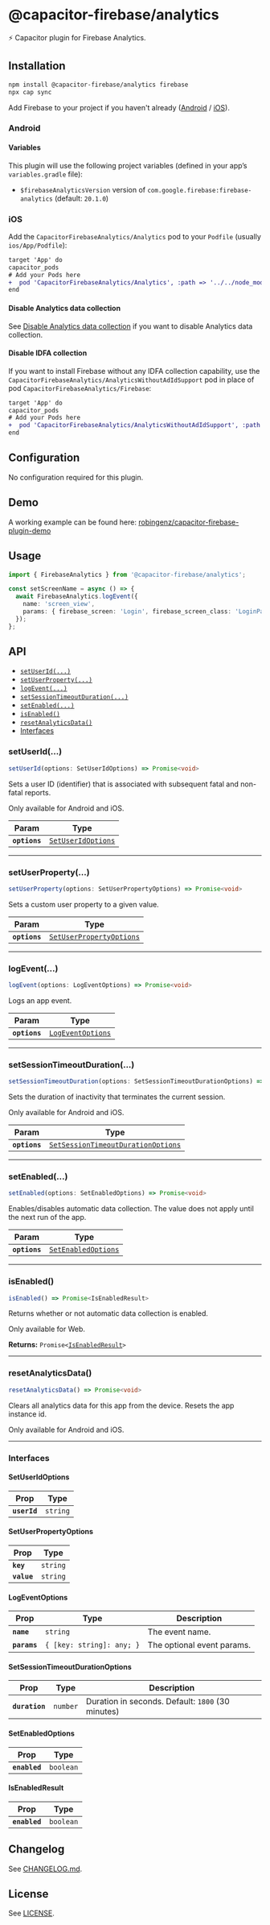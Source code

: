 # @capacitor-firebase/analytics

⚡️ Capacitor plugin for Firebase Analytics.

## Installation

```bash
npm install @capacitor-firebase/analytics firebase
npx cap sync
```

Add Firebase to your project if you haven't already ([Android](https://firebase.google.com/docs/android/setup) / [iOS](https://firebase.google.com/docs/ios/setup)).

### Android

#### Variables

This plugin will use the following project variables (defined in your app’s `variables.gradle` file):

- `$firebaseAnalyticsVersion` version of `com.google.firebase:firebase-analytics` (default: `20.1.0`)

### iOS

Add the `CapacitorFirebaseAnalytics/Analytics` pod to your `Podfile` (usually `ios/App/Podfile`):

```diff
target 'App' do
capacitor_pods
# Add your Pods here
+  pod 'CapacitorFirebaseAnalytics/Analytics', :path => '../../node_modules/@capacitor-firebase/analytics'
end
```

#### Disable Analytics data collection

See [Disable Analytics data collection](https://firebase.google.com/docs/analytics/configure-data-collection?platform=ios#disable_data_collection) if you want to disable Analytics data collection.

#### Disable IDFA collection

If you want to install Firebase without any IDFA collection capability, use the `CapacitorFirebaseAnalytics/AnalyticsWithoutAdIdSupport` pod in place of pod `CapacitorFirebaseAnalytics/Firebase`:

```diff
target 'App' do
capacitor_pods
# Add your Pods here
+  pod 'CapacitorFirebaseAnalytics/AnalyticsWithoutAdIdSupport', :path => '../../node_modules/@capacitor-firebase/analytics'
end
```

## Configuration

No configuration required for this plugin.

## Demo

A working example can be found here: [robingenz/capacitor-firebase-plugin-demo](https://github.com/robingenz/capacitor-firebase-plugin-demo)

## Usage

```typescript
import { FirebaseAnalytics } from '@capacitor-firebase/analytics';

const setScreenName = async () => {
  await FirebaseAnalytics.logEvent({
    name: 'screen_view',
    params: { firebase_screen: 'Login', firebase_screen_class: 'LoginPage' },
  });
};
```

## API

<docgen-index>

* [`setUserId(...)`](#setuserid)
* [`setUserProperty(...)`](#setuserproperty)
* [`logEvent(...)`](#logevent)
* [`setSessionTimeoutDuration(...)`](#setsessiontimeoutduration)
* [`setEnabled(...)`](#setenabled)
* [`isEnabled()`](#isenabled)
* [`resetAnalyticsData()`](#resetanalyticsdata)
* [Interfaces](#interfaces)

</docgen-index>

<docgen-api>
<!--Update the source file JSDoc comments and rerun docgen to update the docs below-->

### setUserId(...)

```typescript
setUserId(options: SetUserIdOptions) => Promise<void>
```

Sets a user ID (identifier) that is associated with subsequent fatal and non-fatal reports.

Only available for Android and iOS.

| Param         | Type                                                          |
| ------------- | ------------------------------------------------------------- |
| **`options`** | <code><a href="#setuseridoptions">SetUserIdOptions</a></code> |

--------------------


### setUserProperty(...)

```typescript
setUserProperty(options: SetUserPropertyOptions) => Promise<void>
```

Sets a custom user property to a given value.

| Param         | Type                                                                      |
| ------------- | ------------------------------------------------------------------------- |
| **`options`** | <code><a href="#setuserpropertyoptions">SetUserPropertyOptions</a></code> |

--------------------


### logEvent(...)

```typescript
logEvent(options: LogEventOptions) => Promise<void>
```

Logs an app event.

| Param         | Type                                                        |
| ------------- | ----------------------------------------------------------- |
| **`options`** | <code><a href="#logeventoptions">LogEventOptions</a></code> |

--------------------


### setSessionTimeoutDuration(...)

```typescript
setSessionTimeoutDuration(options: SetSessionTimeoutDurationOptions) => Promise<void>
```

Sets the duration of inactivity that terminates the current session.

Only available for Android and iOS.

| Param         | Type                                                                                          |
| ------------- | --------------------------------------------------------------------------------------------- |
| **`options`** | <code><a href="#setsessiontimeoutdurationoptions">SetSessionTimeoutDurationOptions</a></code> |

--------------------


### setEnabled(...)

```typescript
setEnabled(options: SetEnabledOptions) => Promise<void>
```

Enables/disables automatic data collection.
The value does not apply until the next run of the app.

| Param         | Type                                                            |
| ------------- | --------------------------------------------------------------- |
| **`options`** | <code><a href="#setenabledoptions">SetEnabledOptions</a></code> |

--------------------


### isEnabled()

```typescript
isEnabled() => Promise<IsEnabledResult>
```

Returns whether or not automatic data collection is enabled.

Only available for Web.

**Returns:** <code>Promise&lt;<a href="#isenabledresult">IsEnabledResult</a>&gt;</code>

--------------------


### resetAnalyticsData()

```typescript
resetAnalyticsData() => Promise<void>
```

Clears all analytics data for this app from the device.
Resets the app instance id.

Only available for Android and iOS.

--------------------


### Interfaces


#### SetUserIdOptions

| Prop         | Type                |
| ------------ | ------------------- |
| **`userId`** | <code>string</code> |


#### SetUserPropertyOptions

| Prop        | Type                |
| ----------- | ------------------- |
| **`key`**   | <code>string</code> |
| **`value`** | <code>string</code> |


#### LogEventOptions

| Prop         | Type                                 | Description                |
| ------------ | ------------------------------------ | -------------------------- |
| **`name`**   | <code>string</code>                  | The event name.            |
| **`params`** | <code>{ [key: string]: any; }</code> | The optional event params. |


#### SetSessionTimeoutDurationOptions

| Prop           | Type                | Description                                       |
| -------------- | ------------------- | ------------------------------------------------- |
| **`duration`** | <code>number</code> | Duration in seconds. Default: `1800` (30 minutes) |


#### SetEnabledOptions

| Prop          | Type                 |
| ------------- | -------------------- |
| **`enabled`** | <code>boolean</code> |


#### IsEnabledResult

| Prop          | Type                 |
| ------------- | -------------------- |
| **`enabled`** | <code>boolean</code> |

</docgen-api>

## Changelog

See [CHANGELOG.md](./CHANGELOG.md).

## License

See [LICENSE](./LICENSE).

